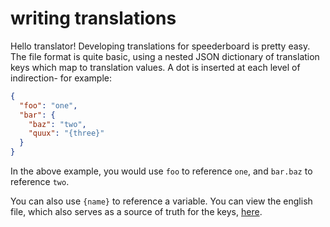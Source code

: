 # writing translations

Hello translator! Developing translations for speederboard is pretty easy.
The file format is quite basic, using a nested JSON dictionary of translation
keys which map to translation values. A dot is inserted at each level of indirection- for example:

```json
{
  "foo": "one",
  "bar": {
    "baz": "two",
    "quux": "{three}"
  }
}
```

In the above example, you would use `foo` to reference `one`, and `bar.baz` to reference `two`.

You can also use `{name}` to reference a variable. You can view the english file, which also
serves as a source of truth for the keys, [here](https://github.com/speederboard/speederboard/blob/main/translations/en.lang).
